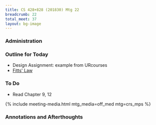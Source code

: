 ```yaml
---
title: CS 428+828 (201830) Mtg 22
breadcrumb: 22
total_meet: 37
layout: bg-image
---
```


### Administration

### Outline for Today

* Design Assignment: example from URcourses
* [Fitts' Law](https://www.youtube.com/watch?v=95RoKSFyQ_k)

### To Do

* Read Chapter 9, 12

{% include meeting-media.html mtg_media=off_med mtg=crs_mps %}

### Annotations and Afterthoughts
